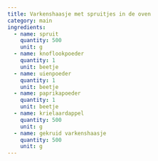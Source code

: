 ```yaml
---
title: Varkenshaasje met spruitjes in de oven
category: main
ingredients:
  - name: spruit
    quantity: 500
    unit: g
  - name: knoflookpoeder
    quantity: 1
    unit: beetje
  - name: uienpoeder
    quantity: 1
    unit: beetje
  - name: paprikapoeder
    quantity: 1
    unit: beetje
  - name: krielaardappel
    quantity: 500
    unit: g
  - name: gekruid varkenshaasje
    quantity: 500
    unit: g
---
```


<Recipe />
